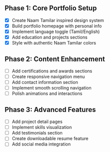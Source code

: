 ## Phase 1: Core Portfolio Setup
- [x] Create Naam Tamilar inspired design system
- [x] Build portfolio homepage with personal info
- [x] Implement language toggle (Tamil/English)
- [x] Add education and projects sections
- [x] Style with authentic Naam Tamilar colors

## Phase 2: Content Enhancement
- [ ] Add certifications and awards sections
- [ ] Create responsive navigation menu
- [ ] Add contact information section
- [ ] Implement smooth scrolling navigation
- [ ] Polish animations and interactions

## Phase 3: Advanced Features
- [ ] Add project detail pages
- [ ] Implement skills visualization
- [ ] Add testimonials section
- [ ] Create downloadable resume feature
- [ ] Add social media integration